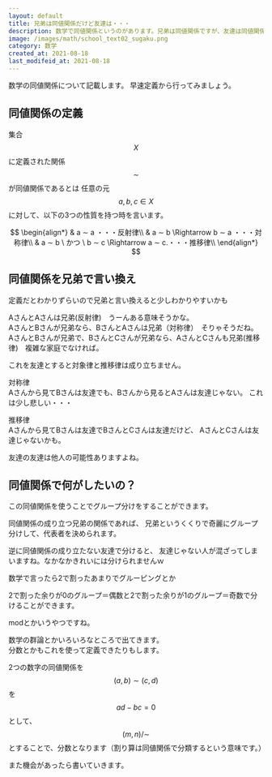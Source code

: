```yaml
---
layout: default
title: 兄弟は同値関係だけど友達は・・・
description: 数学で同値関係というのがあります。兄弟は同値関係ですが、友達は同値関係ではありません。どういった概念かを記載します。
image: /images/math/school_text02_sugaku.png
category: 数学
created_at: 2021-08-18
last_modifeid_at: 2021-08-18
---
```


<script async src="https://cdn.jsdelivr.net/npm/mathjax@3/es5/tex-chtml.js" id="MathJax-script"></script>

数学の同値関係について記載します。
早速定義から行ってみましょう。

## 同値関係の定義

集合$$ X $$に定義された関係 $$∼$$ が同値関係であるとは
任意の元 $$a, b, c \in X$$に対して、以下の3つの性質を持つ時を言います。

$$
\begin{align*}
& a ∼ a ・・・反射律\\
& a ∼ b \Rightarrow b ∼ a ・・・対称律\\
& a ∼ b \ かつ \ b ∼ c \Rightarrow a ∼ c.・・・推移律\\
\end{align*}
$$

## 同値関係を兄弟で言い換え

定義だとわかりずらいので兄弟と言い換えると少しわかりやすいかも

AさんとAさんは兄弟(反射律)　うーんある意味そうかな。  
AさんとBさんが兄弟なら、BさんとAさんは兄弟（対称律）　そりゃそうだね。  
AさんとBさんが兄弟で、BさんとCさんが兄弟なら、AさんとCさんも兄弟(推移律)　複雑な家庭でなければ。

これを友達とすると対象律と推移律は成り立ちません。

対称律  
Aさんから見てBさんは友達でも、Bさんから見るとAさんは友達じゃない。
これは少し悲しい・・・

推移律  
Aさんから見てBさんは友達でBさんとCさんは友達だけど、
AさんとCさんは友達じゃないかも。

友達の友達は他人の可能性ありますよね。

## 同値関係で何がしたいの？

この同値関係を使うことでグループ分けをすることができます。

同値関係の成り立つ兄弟の関係であれば、
兄弟というくくりで奇麗にグループ分けして、代表者を決められます。

逆に同値関係の成り立たない友達で分けると、
友達じゃない人が混ざってしまいますね。なかなかきれいには分けられませんｗ

数学で言ったら2で割ったあまりでグルーピングとか

2で割った余りが0のグループ＝偶数と2で割った余りが1のグループ＝奇数で分けることができます。

modとかいうやつですね。

数学の群論とかいろいろなところで出てきます。  
分数とかもこれを使って定義できたりもします。

2つの数字の同値関係を$$(a, b)∼(c, d)$$を$$ad-bc=0$$として、
$$(m, n)/∼$$とすることで、分数となります（割り算は同値関係で分類するという意味です。）

また機会があったら書いていきます。